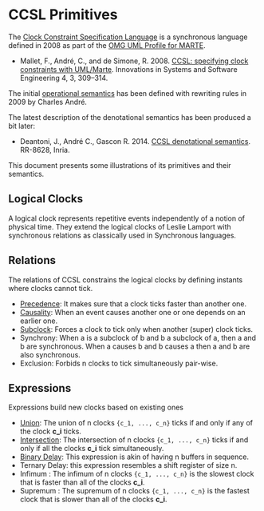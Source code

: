 # CCSL Primitives

The [Clock Constraint Specification Language](https://en.wikipedia.org/wiki/Clock_Constraints_Specification_Language) is a synchronous language defined in 2008 as part of the [OMG UML Profile for MARTE](https://www.omg.org/omgmarte/).

- Mallet, F., André, C., and de Simone, R. 2008. [CCSL: specifying clock constraints with UML/Marte](https://doi.org/10.1007/s11334-008-0055-2). Innovations in Systems and Software Engineering 4, 3, 309–314.

The initial [operational semantics](https://hal.inria.fr/inria-00384077v2) has been defined with rewriting rules in 2009 by Charles André.

The latest description of the denotational semantics has been produced a bit later:

- Deantoni, J., André C., Gascon R. 2014. [CCSL denotational semantics](https://hal.archives-ouvertes.fr/hal-01082274/). RR-8628, Inria. 

This document presents some illustrations of its primitives and their semantics.

## Logical Clocks

A logical clock represents repetitive events independently of a notion of physical time. They extend the logical clocks of Leslie Lamport with synchronous relations as classically used in Synchronous languages.

## Relations

The relations of CCSL constrains the logical clocks by defining instants where clocks cannot tick.

- [Precedence](doc/Precedence.md): It makes sure that a clock ticks faster than another one.
- [Causality](doc/causality.md): When an event causes another one or one depends on an earlier one.
- [Subclock](doc/subclock.md): Forces a clock to tick only when another (super) clock ticks.
- Synchrony: When a is a subclock of b and b a subclock of a, then a and b are synchronous. When a causes b and b causes a then a and b are also synchronous.
- Exclusion: Forbids n clocks to tick simultaneously pair-wise.

## Expressions

Expressions build new clocks based on existing ones

- [Union](doc/UnionIntersection.md): The union of n clocks `{c_1, ..., c_n}` ticks if and only if any of the clock **c_i** ticks. 
- [Intersection](doc/UnionIntersection.md): The intersection of n clocks `{c_1, ..., c_n}` ticks if and only if all the clocks **c_i** tick simultaneously. 
- [Binary Delay](doc/BinaryDelay.md): This expression is akin of having n buffers in sequence.
- Ternary Delay: this expression resembles a shift register of size n.
- Infimum : The infimum of n clocks `{c_1, ..., c_n}` is the slowest clock that is faster than all of the clocks **c_i**.
- Supremum : The supremum of n clocks `{c_1, ..., c_n}` is the fastest clock that is slower than all of the clocks **c_i**.
 